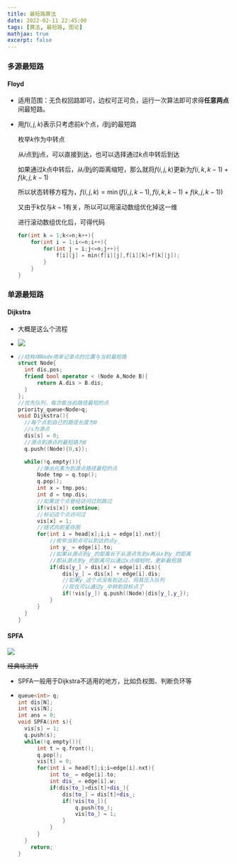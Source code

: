 ```yaml
---
title: 最短路算法
date: 2022-02-11 22:45:00
tags: [算法, 最短路, 图论]
mathjax: true
excerpt: false
---
```




### 多源最短路

#### Floyd

- 适用范围：无负权回路即可，边权可正可负，运行一次算法即可求得**任意两点**间最短路。

- 用$f(i,j,k)$表示只考虑前$k$个点，$i$到$j$的最短路

  枚举$k$作为中转点

  从$i$点到$j$点，可以直接到达，也可以选择通过$k$点中转后到达

  如果通过$k$点中转后，从$i$到$j$的距离缩短，那么就将$f(i,j,k)$更新为$f(i,k,k-1)+f(k,j,k-1)$

  所以状态转移方程为，$f(i,j,k)=\min(f(i,j,k-1),f(i,k,k-1)+f(k,j,k-1))$

  又由于$k$仅与$k-1$有关，所以可以用滚动数组优化掉这一维

  进行滚动数组优化后，可得代码

  ```cpp
  for(int k = 1;k<=n;k++){
      for(int i = 1;i<=n;i++){
          for(int j = i;j<=n;j++){
              f[i][j] = min(f[i][j],f[i][k]+f[k][j]);
          }
      }
  }
  ```

### 单源最短路

#### Dijkstra

- 大概是这么个流程
- ![](https://raw.githubusercontents.com/gongxi-cn-ln-dl/tuchuang/main/PicGo/202202112123085.png)

- ```cpp
  //结构体Node用来记录点的位置与当前最短路
  struct Node{
  	int dis,pos;
  	friend bool operator < (Node A,Node B){
  		return A.dis > B.dis;
  	}
  };
  //优先队列，每次取当前路径最短的点
  priority_queue<Node>q;
  void Dijkstra(){
  	//每个点到自己的路径长度为0
  	//s为源点
  	dis[s] = 0;
  	//源点到源点的最短路为0
  	q.push((Node){0,s});
  
  	while(!q.empty()){
  		//弹出元素为到源点路径最短的点
  		Node tmp = q.top();
  		q.pop();
  		int x = tmp.pos;
  		int d = tmp.dis;
  		//如果这个点曾经访问过则跳过
  		if(vis[x]) continue;
  		//标记这个点访问过
  		vis[x] = 1;
  		//链式向前星存图
  		for(int i = head[x];i;i = edge[i].nxt){
  			//枚举当前点可以到达的点y_
  			int y_ = edge[i].to;
  			//如果从源点到y_的距离长于从源点先到x再从x到y_的距离
  			//即从源点到y_的距离可以通过x点缩短时，更新最短路
  			if(dis[y_] > dis[x] + edge[i].dis){
  				dis[y_] = dis[x] + edge[i].dis;
  				//如果y_这个点没有到达过，将其压入队列
  				//现在可以通过y_中转到目标点了
  				if(!vis[y_]) q.push((Node){dis[y_],y_});
  			} 
  		}
  	}
  }
  ```

#### SPFA

![](https://raw.githubusercontents.com/gongxi-cn-ln-dl/tuchuang/main/PicGo/202202112146325.jpg)

~~经典咏流传~~

- SPFA一般用于Dijkstra不适用的地方，比如负权图、判断负环等

- ```cpp
  queue<int> q;
  int dis[N];
  int vis[N];
  int ans = 0;
  void SPFA(int s){
  	vis[s] = 1;
  	q.push(s);
  	while(!q.empty()){
  		int t = q.front();
  		q.pop();
  		vis[t] = 0;
  		for(int i = head[t];i;i=edge[i].nxt){
  			int to_ = edge[i].to;
  			int dis_ = edge[i].w;
  			if(dis[to_]>dis[t]+dis_){
  				dis[to_] = dis[t]+dis_;
  				if(!vis[to_]){
  					q.push(to_);
  					vis[to_] = 1;
  				} 
  			}
  		}
  	}
      return;
  }
  ```